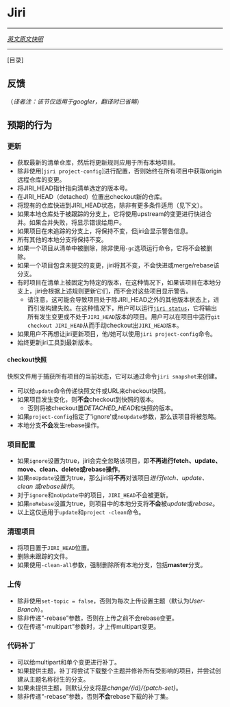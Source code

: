 # Jiri
---

[*英文原文快照*](https://github.com/fuchsia-mirror/jiri/blob/6ddcc1e3e9d9c4aba2eb0446b5b1345924c823af/behaviour.md)

---
[目录]

## 反馈
（*译者注：该节仅适用于googler，翻译时已省略*）

## 预期的行为

### 更新

* 获取最新的清单仓库，然后将更新规则应用于所有本地项目。
* 除非使用[`jiri project-config`]进行配置，否则始终在所有项目中获取origin远程仓库的变更。
* 将JIRI_HEAD指针指向清单选定的版本号。
* 在JIRI_HEAD（detached）位置出checkout新的仓库。
* 将现有的仓库快进到JIRI_HEAD状态，除非有更多条件适用（见下文）。
* 如果本地仓库处于被跟踪的分支上，它将使用upstream的变更进行快进合并。如果合并失败，将显示错误给用户。
* 如果项目在未追踪的分支上，将保持不变，但jiri会显示警告信息。
* 所有其他的本地分支将保持不变。
* 如果一个项目从清单中被删除，除非使用`-gc`选项运行命令，它将不会被删除。
* 如果一个项目包含未提交的变更，jiri将其不变，不会快进或merge/rebase该分支。
* 有时项目在清单上被固定为特定的版本，在这种情况下，如果该项目在本地分支上，jiri会根据上述规则更新它们，而不会对这些项目显示警告。
  * 请注意，这可能会导致项目处于除JIRI_HEAD之外的其他版本状态上，进而引发构建失败。在这种情况下，用户可以运行[`jiri status`](/jiri/howdoi.md#检查我的所有项目是否处于jiri_head状态)，它将输出所有发生变更或不处于`JIRI_HEAD`版本的项目。用户可以在项目中运行`git checkout JIRI_HEAD`从而手动checkout出`JIRI_HEAD版本`。
* 如果用户不再想让jiri更新项目，他/她可以使用`jiri project-config`命令。
* 始终更新jiri工具到最新版本。

#### checkout快照

快照文件用于捕获所有项目的当前状态，它可以通过命令`jiri snapshot`来创建。

* 可以给`update`命令传递快照文件或URL来checkout快照。
* 如果项目发生变化，则**不会**checkout到快照的版本。
    * 否则将被checkout置*DETACHED_HEAD*和快照的版本。
* 如果`project-config`指定了'ignore'或`noUpdate`参数，那么该项目将被忽略。
* 本地分支**不会**发生rebase操作。

### 项目配置
* 如果`ignore`设置为true，jiri会完全忽略该项目，即**不再进行fetch、update、move、clean、delete或rebase操作**。
* 如果`noUpdate`设置为true，那么jiri将**不再**对该项目*进行fetch、update、clean 或rebase操作*。
* 对于`ignore`和`noUpdate`中的项目，`JIRI_HEAD`不会被更新。
* 如果`noRebase`设置为true，则项目中的本地分支将**不会**被*update*或*rebase*。
* 以上这仅适用于`update`和`project -clean`命令。


### 清理项目

* 将项目置于`JIRI_HEAD`位置。
* 删除未跟踪的文件。
* 如果使用`-clean-all`参数，强制删除所有本地分支，包括**master**分支。

### 上传

* 除非使用`set-topic = false`，否则为每次上传设置主题（默认为*User-Branch*）。
* 除非传递“-rebase”参数，否则在上传之前不会rebase变更。
* 仅在传递“-multipart”参数时，才上传multipart变更。

### 代码补丁

* 可以给multipart和单个变更进行补丁。
* 如果提供主题，补丁将尝试下载整个主题并修补所有受影响的项目，并尝试创建从主题名称衍生的分支。
* 如果未提供主题，则默认分支将是*change/{id}/{patch-set}*。
* 除非传递“-rebase”参数，否则**不会**rebase下载的补丁集。
